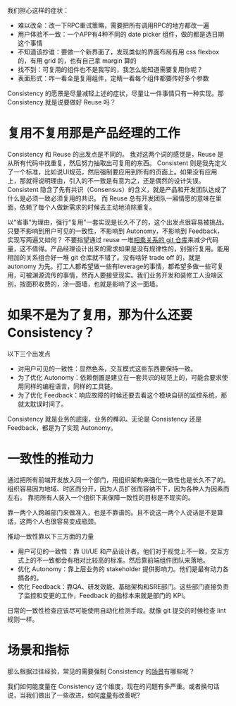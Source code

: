 我们担心这样的症状：

* 难以改全：改一下RPC重试策略，需要把所有调用RPC的地方都改一遍
* 用户体验不一致：一个APP有4种不同的 date picker 组件，做的都是选日期这个事情
* 不知道该抄谁：要做一个新界面了，发现类似的界面布局有用 css flexbox 的，有用 grid 的，也有自己拿 margin 算的
* 找不到：可复用的组件也不是我写的，我怎么能知道需要复用你呢？
* 表面形式：咋一看全是复用组件，定睛一看每个组件都要传好多个参数

Consistency 的愿景是尽量减轻上述的症状，尽量让一件事情只有一种实现。那 Consistency 就是说要做好 Reuse 吗？

# 复用不复用那是产品经理的工作

Consistency 和 Reuse 的出发点是不同的。
我对这两个词的感觉是，Reuse 是从所有代码中找重复，然后努力抽取出可复用的东西。
Consistent 则是我先定义了一个标准，比如说UI规范，然后强制要应用到所有的页面上。如果没有应用上，那就得说明理由，引入的不一致是有意为之，还是偶然的设计失误。
Consistent 隐含了先有共识（Consensus）的含义，就是产品和开发团队达成了什么是必须一致必须复用的共识。
而 Reuse 总有开发团队一厢情愿的意味在里面，依赖了每个人做新需求的时候去主动地消除重复。

以“省事”为理由，强行“复用”一套实现是长久不了的，这个出发点很容易被挑战。
只要不影响到用户可见的一致性，不影响到 Autonomy，不影响到 Feedback，实现写两遍又如何？
不要指望通过 reuse 一堆[相乘关系的 git 仓库](./Composition.md)来减少代码量，这不值得。产品经理设计出来的需求如果是没有规律性的，别强行复用。能用相加的关系组合好一堆 git 仓库就不错了。没有啥好 trade off 的，就是 autonomy 为先。打工人都希望做一些有leverage的事情，都希望多做一些可复用，可被渊源流传的事情，然而人要接受现实。我们业务开发和装修工人没啥区别，按面积收费的，涂一面墙，也就是影响了这一面墙。

# 如果不是为了复用，那为什么还要 Consistency？

以下三个出发点

* 对用户可见的一致性：显然色系，交互模式这些东西要保持一致。
* 为了优化 Autonomy：依赖倒置是建立在一套共识的规范上的，可能会要求使用同样的编程语言，同样的工具链。
* 为了优化 Feedback：响应故障的时候还要去看这个模块自研的监控系统，那就太耽误时间了。

Consistency 就是业务的底座，业务的榫卯。无论是 Consistency 还是 Feedback，都是为了实现 Autonomy。

# 一致性的推动力

通过把所有前端开发放入同一个部门，用组织架构来强化一致性也是长久不了的。
组织容易因为地域、时区而分开，因为人员扩张而容纳不下，因为各种人为因素而左右。
靠把所有人装入一个组织下来保障一致性的目标是不现实的。

靠一两个人跨越部门来做准入，也是不靠谱的。且不说这一两个人说话是不是算话，这两个人也很容易变成瓶颈。

推动一致性靠以下三方面的力量

* 用户可见的一致性：靠 UI/UE 和产品设计者。他们对于视觉上不一致，交互方式上的不一致都会有相对比较高的标准。然后靠前端组件团队来落地。
* 优化 Autonomy：靠上层业务的 stakeholder 提供影响力。他们是最有动力各搞各的。
* 优化 Feedback：靠QA、研发效能、基础架构和SRE部门。这些部门直接负责了监控和变更的工作，Feedback 的指标本来就是部门的 KPI。

日常的一致性检查应该尽可能使用自动化检测手段。就像 git 提交的时候检查 lint 规则一样。

# 场景和指标

那么根据过往经验，常见的需要强制 Consistency 的[场景](./Scenario/README.md)有哪些呢？

我们如何能度量在 Consistency 这个维度，现在的问题有多严重。或者换句话说，当我们做出了一些改进，如何[度量](./ConsistencyMetrics.md)有改善呢?